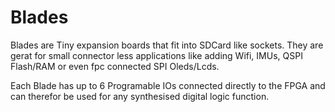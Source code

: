 # Blades

Blades are Tiny expansion boards that fit into SDCard like sockets. They are gerat for small connector less applications like adding Wifi, IMUs, QSPI Flash/RAM or even fpc connected SPI Oleds/Lcds. 

Each Blade has up to 6 Programable IOs connected directly to the FPGA and can therefor be used for any synthesised digital logic function.